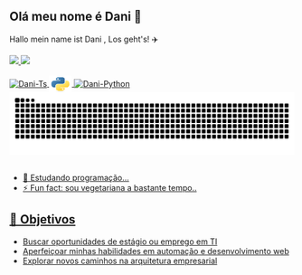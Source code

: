 ## Olá meu nome é Dani 👋 
Hallo mein name ist Dani , Los geht's! ✈️



<div>
  <a href="https://github.com/januario00">
  <img height="180em" src="https://github-readme-stats.vercel.app/api?username=januario00&show_icons=true&theme=dark&include_all_commits=true&count_private=true"/>
  <img height="180em" src="https://github-readme-stats.vercel.app/api/top-langs/?username=januario00&layout=compact&langs_count=16&theme=dark"/>
</div>

<div style="display: inline_block"><br>
  
  <img align="center" alt="Dani-Ts" height="30" width="40" src="https://cdn.jsdelivr.net/gh/devicons/devicon@latest/icons/canva/canva-original.svg" />
  <img align="center" alt="Dani-Python" height="30" width="40" src="https://raw.githubusercontent.com/devicons/devicon/master/icons/python/python-original.svg">
  <img align="center" alt="Dani-Python" height="30" width="40" <img src="https://cdn.jsdelivr.net/gh/devicons/devicon@latest/icons/java/java-original.svg" />

<picture>
<source media="(prefers-color-scheme: dark)" srcset="https://raw.githubusercontent.com/januario00/januario00/output/github-contribution-grid-snake-dark.svg">
<source media="(prefers-color-scheme: light)" srcset="https://raw.githubusercontent.com/januario00/januario00/output/github-contribution-grid-snake.svg">
<img alt="github contribution grid snake animation" src="https://raw.githubusercontent.com/januario00/januario00/output/github-contribution-grid-snake.svg">
</picture>
</div>

  ##

          
- 🌱 Estudando programação...
- ⚡ Fun fact: sou vegetariana a bastante tempo..

## 🎯 Objetivos

- Buscar oportunidades de estágio ou emprego em TI
- Aperfeiçoar minhas habilidades em automação e desenvolvimento web
- Explorar novos caminhos na arquitetura empresarial





